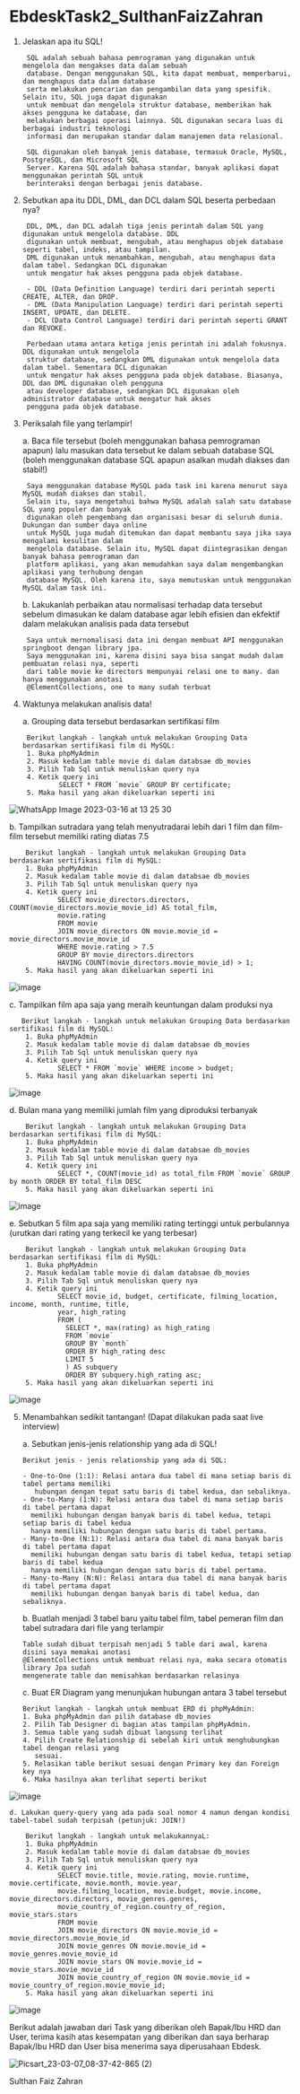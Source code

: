 # EbdeskTask2_SulthanFaizZahran

1. Jelaskan apa itu SQL!

        SQL adalah sebuah bahasa pemrograman yang digunakan untuk mengelola dan mengakses data dalam sebuah 
        database. Dengan menggunakan SQL, kita dapat membuat, memperbarui, dan menghapus data dalam database 
        serta melakukan pencarian dan pengambilan data yang spesifik. Selain itu, SQL juga dapat digunakan 
        untuk membuat dan mengelola struktur database, memberikan hak akses pengguna ke database, dan 
        melakukan berbagai operasi lainnya. SQL digunakan secara luas di berbagai industri teknologi 
        informasi dan merupakan standar dalam manajemen data relasional.
        
        SQL digunakan oleh banyak jenis database, termasuk Oracle, MySQL, PostgreSQL, dan Microsoft SQL 
        Server. Karena SQL adalah bahasa standar, banyak aplikasi dapat menggunakan perintah SQL untuk 
        berinteraksi dengan berbagai jenis database.
        
2. Sebutkan apa itu DDL, DML, dan DCL dalam SQL beserta perbedaan nya?

        DDL, DML, dan DCL adalah tiga jenis perintah dalam SQL yang digunakan untuk mengelola database. DDL 
        digunakan untuk membuat, mengubah, atau menghapus objek database seperti tabel, indeks, atau tampilan. 
        DML digunakan untuk menambahkan, mengubah, atau menghapus data dalam tabel. Sedangkan DCL digunakan 
        untuk mengatur hak akses pengguna pada objek database.
        
        - DDL (Data Definition Language) terdiri dari perintah seperti CREATE, ALTER, dan DROP.
        - DML (Data Manipulation Language) terdiri dari perintah seperti INSERT, UPDATE, dan DELETE.
        - DCL (Data Control Language) terdiri dari perintah seperti GRANT dan REVOKE.
        
        Perbedaan utama antara ketiga jenis perintah ini adalah fokusnya. DDL digunakan untuk mengelola 
        struktur database, sedangkan DML digunakan untuk mengelola data dalam tabel. Sementara DCL digunakan 
        untuk mengatur hak akses pengguna pada objek database. Biasanya, DDL dan DML digunakan oleh pengguna 
        atau developer database, sedangkan DCL digunakan oleh administrator database untuk mengatur hak akses 
        pengguna pada objek database.

3. Periksalah file yang terlampir!

    a. Baca file tersebut (boleh menggunakan bahasa pemrograman apapun) lalu masukan data tersebut ke dalam sebuah database SQL (boleh menggunakan database SQL apapun        asalkan mudah diakses dan stabil!)
    
        Saya menggunakan database MySQL pada task ini karena menurut saya MySQL mudah diakses dan stabil. 
        Selain itu, saya mengetahui bahwa MySQL adalah salah satu database SQL yang populer dan banyak 
        digunakan oleh pengembang dan organisasi besar di seluruh dunia. Dukungan dan sumber daya online 
        untuk MySQL juga mudah ditemukan dan dapat membantu saya jika saya mengalami kesulitan dalam 
        mengelola database. Selain itu, MySQL dapat diintegrasikan dengan banyak bahasa pemrograman dan 
        platform aplikasi, yang akan memudahkan saya dalam mengembangkan aplikasi yang terhubung dengan 
        database MySQL. Oleh karena itu, saya memutuskan untuk menggunakan MySQL dalam task ini.
    
    b. Lakukanlah perbaikan atau normalisasi terhadap data tersebut sebelum dimasukan ke dalam database agar lebih efisien dan ekfektif dalam melakukan analisis pada          data tersebut
    
        Saya untuk mernomalisasi data ini dengan membuat API menggunakan springboot dengan library jpa. 
        Saya menggunakan ini, karena disini saya bisa sangat mudah dalam pembuatan relasi nya, seperti 
        dari table movie ke directors mempunyai relasi one to many. dan hanya menggunakan anotasi 
        @ElementCollections, one to many sudah terbuat
    
    
4. Waktunya melakukan analisis data!

   a. Grouping data tersebut berdasarkan sertifikasi film
        
        Berikut langkah - langkah untuk melakukan Grouping Data berdasarkan sertifikasi film di MySQL:
        1. Buka phpMyAdmin 
        2. Masuk kedalam table movie di dalam databsae db_movies
        3. Pilih Tab Sql untuk menuliskan query nya
        4. Ketik query ini 
                SELECT * FROM `movie` GROUP BY certificate;
        5. Maka hasil yang akan dikeluarkan seperti ini
        
![WhatsApp Image 2023-03-16 at 13 25 30](https://user-images.githubusercontent.com/86909749/225533695-20113d3b-84ca-4de8-b2eb-9db0d9171064.jpg)

   b. Tampilkan sutradara yang telah menyutradarai lebih dari 1 film dan film-film tersebut memiliki rating diatas 7.5
    
    
        Berikut langkah - langkah untuk melakukan Grouping Data berdasarkan sertifikasi film di MySQL:
        1. Buka phpMyAdmin 
        2. Masuk kedalam table movie di dalam databsae db_movies
        3. Pilih Tab Sql untuk menuliskan query nya
        4. Ketik query ini 
                SELECT movie_directors.directors, COUNT(movie_directors.movie_movie_id) AS total_film, 
                movie.rating 
                FROM movie 
                JOIN movie_directors ON movie.movie_id = movie_directors.movie_movie_id 
                WHERE movie.rating > 7.5 
                GROUP BY movie_directors.directors 
                HAVING COUNT(movie_directors.movie_movie_id) > 1;
        5. Maka hasil yang akan dikeluarkan seperti ini

![image](https://user-images.githubusercontent.com/86909749/225536316-ddfe917b-b8ab-4878-9875-9bcfc029f451.png)
    
   c. Tampilkan film apa saja yang meraih keuntungan dalam produksi nya
    
   
       Berikut langkah - langkah untuk melakukan Grouping Data berdasarkan sertifikasi film di MySQL:
        1. Buka phpMyAdmin 
        2. Masuk kedalam table movie di dalam databsae db_movies
        3. Pilih Tab Sql untuk menuliskan query nya
        4. Ketik query ini 
                SELECT * FROM `movie` WHERE income > budget;
        5. Maka hasil yang akan dikeluarkan seperti ini 
        
![image](https://user-images.githubusercontent.com/86909749/225537189-5848fde8-eaa2-481b-8197-2256b0809d81.png)

   d. Bulan mana yang memiliki jumlah film yang diproduksi terbanyak
   
   
        Berikut langkah - langkah untuk melakukan Grouping Data berdasarkan sertifikasi film di MySQL:
        1. Buka phpMyAdmin 
        2. Masuk kedalam table movie di dalam databsae db_movies
        3. Pilih Tab Sql untuk menuliskan query nya
        4. Ketik query ini 
                SELECT *, COUNT(movie_id) as total_film FROM `movie` GROUP by month ORDER BY total_film DESC
        5. Maka hasil yang akan dikeluarkan seperti ini 
        
![image](https://user-images.githubusercontent.com/86909749/225537793-1ae13800-5595-4c5b-9674-8dd4981c6ab5.png)

   e. Sebutkan 5 film apa saja yang memiliki rating tertinggi untuk perbulannya (urutkan dari rating yang terkecil ke yang terbesar)    
   
   
        Berikut langkah - langkah untuk melakukan Grouping Data berdasarkan sertifikasi film di MySQL:
        1. Buka phpMyAdmin 
        2. Masuk kedalam table movie di dalam databsae db_movies
        3. Pilih Tab Sql untuk menuliskan query nya
        4. Ketik query ini 
                SELECT movie_id, budget, certificate, filming_location, income, month, runtime, title, 
                year, high_rating
                FROM (
                  SELECT *, max(rating) as high_rating
                  FROM `movie`
                  GROUP BY `month`
                  ORDER BY high_rating desc
                  LIMIT 5
                  ) AS subquery
                  ORDER BY subquery.high_rating asc;
        5. Maka hasil yang akan dikeluarkan seperti ini 
   
![image](https://user-images.githubusercontent.com/86909749/225538007-fb769114-c993-4813-a99b-e85bd9fa48c4.png)

5.  Menambahkan sedikit tantangan! (Dapat dilakukan pada saat live interview)

    a. Sebutkan jenis-jenis relationship yang ada di SQL!
    
        Berikut jenis - jenis relationship yang ada di SQL:

        - One-to-One (1:1): Relasi antara dua tabel di mana setiap baris di tabel pertama memiliki 
           hubungan dengan tepat satu baris di tabel kedua, dan sebaliknya.
        - One-to-Many (1:N): Relasi antara dua tabel di mana setiap baris di tabel pertama dapat 
          memiliki hubungan dengan banyak baris di tabel kedua, tetapi setiap baris di tabel kedua 
          hanya memiliki hubungan dengan satu baris di tabel pertama.
        - Many-to-One (N:1): Relasi antara dua tabel di mana banyak baris di tabel pertama dapat 
          memiliki hubungan dengan satu baris di tabel kedua, tetapi setiap baris di tabel kedua 
          hanya memiliki hubungan dengan satu baris di tabel pertama.
        - Many-to-Many (N:N): Relasi antara dua tabel di mana banyak baris di tabel pertama dapat 
          memiliki hubungan dengan banyak baris di tabel kedua, dan sebaliknya.
    
    b. Buatlah menjadi 3 tabel baru yaitu tabel film, tabel pemeran film dan tabel sutradara dari file yang terlampir
    
        Table sudah dibuat terpisah menjadi 5 table dari awal, karena disini saya memakai anotasi
        @ElementCollections untuk membuat relasi nya, maka secara otomatis library Jpa sudah
        mengenerate table dan memisahkan berdasarkan relasinya
    
    c. Buat ER Diagram yang menunjukan hubungan antara 3 tabel tersebut
    
        Berikut langkah - langkah untuk membuat ERD di phpMyAdmin:
        1. Buka phpMyAdmin dan pilih database db_movies
        2. Pilih Tab Designer di bagian atas tampilan phpMyAdmin.
        3. Semua table yang sudah dibuat langsung terlihat
        4. Pilih Create Relationship di sebelah kiri untuk menghubungkan tabel dengan relasi yang 
           sesuai.
        5. Relasikan table berikut sesuai dengan Primary key dan Foreign key nya
        6. Maka hasilnya akan terlihat seperti berikut
    
![image](https://user-images.githubusercontent.com/86909749/225540686-873170e7-e66a-427f-81e6-6f282527b2d4.png)
    
    
    d. Lakukan query-query yang ada pada soal nomor 4 namun dengan kondisi tabel-tabel sudah terpisah (petunjuk: JOIN!)
    
        Berikut langkah - langkah untuk melakukannyaL:
        1. Buka phpMyAdmin 
        2. Masuk kedalam table movie di dalam databsae db_movies
        3. Pilih Tab Sql untuk menuliskan query nya
        4. Ketik query ini 
                SELECT movie.title, movie.rating, movie.runtime, movie.certificate, movie.month, movie.year, 
                movie.filming_location, movie.budget, movie.income, movie_directors.directors, movie_genres.genres, 
                movie_country_of_region.country_of_region, movie_stars.stars 
                FROM movie 
                JOIN movie_directors ON movie.movie_id = movie_directors.movie_movie_id 
                JOIN movie_genres ON movie.movie_id = movie_genres.movie_movie_id 
                JOIN movie_stars ON movie.movie_id = movie_stars.movie_movie_id 
                JOIN movie_country_of_region ON movie.movie_id = movie_country_of_region.movie_movie_id;
        5. Maka hasil yang akan dikeluarkan seperti ini 
        
![image](https://user-images.githubusercontent.com/86909749/225571853-eadde86b-cd08-43e7-9d28-e2b317691276.png)

Berikut adalah jawaban dari Task yang diberikan oleh Bapak/Ibu HRD dan User, terima kasih atas kesempatan yang diberikan dan saya berharap Bapak/Ibu HRD dan User bisa menerima saya diperusahaan Ebdesk.

![Picsart_23-03-07_08-37-42-865 (2)](https://user-images.githubusercontent.com/86909749/225572904-7055d5a7-747b-489a-853c-f38923f93ce2.jpg)

Sulthan Faiz Zahran


